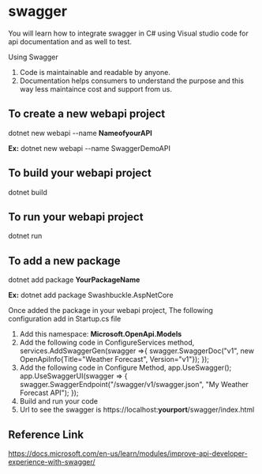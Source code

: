 # swagger
You will learn how to integrate swagger in C# using Visual studio code for api documentation and as well to test.

Using Swagger
1. Code is maintainable and readable by anyone.
2. Documentation helps consumers to understand the purpose and this way less maintaince cost and support from us.


## To create a new webapi project
dotnet new webapi --name **NameofyourAPI**
  
**Ex:** dotnet new webapi --name SwaggerDemoAPI
  
## To build your webapi project
dotnet build
  
## To run your webapi project
dotnet run
  
## To add a new package
dotnet add package **YourPackageName**
  
**Ex:** dotnet add package Swashbuckle.AspNetCore
  
Once added the package in your webapi project, The following configuration add in Startup.cs file
 
1. Add this namespace: **Microsoft.OpenApi.Models**
2. Add the following code in ConfigureServices method,
    services.AddSwaggerGen(swagger =>{
                swagger.SwaggerDoc("v1", new OpenApiInfo{Title="Weather Forecast", Version="v1"});
    });
 3. Add the following code in Configure Method,
    app.UseSwagger();
    app.UseSwaggerUI(swagger => {
                swagger.SwaggerEndpoint("/swagger/v1/swagger.json", "My Weather Forecast API");
    });
 4. Build and run your code
 5. Url to see the swagger is https://localhost:**yourport**/swagger/index.html
  

## Reference Link
https://docs.microsoft.com/en-us/learn/modules/improve-api-developer-experience-with-swagger/

